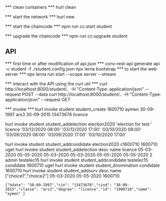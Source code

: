 *** clean containers *** 
hurl clean 


*** start the network *** 
hurl new 

*** start the chaincode *** 
npm  run cc:start student 


*** upgrade the chaincode ***
npm run cc:upgrade student <version>

## API 
*** first time  or after modification of api.json *** 
conv-rest-api generate api -c student -f ./student.config.json
npx lerna bootstrap
*** to start the web server *** 
npx lerna run start --scope server --stream

*** interact with the API using the curl util ***
curl http://localhost:8000/student/.. -H "Content-Type: application/json" --request POST  --data 
curl http://localhost:8000/student/.. -H "Content-Type: application/json" --request GET 


*** invoke ***
hurl invoke student student_create 1600710 aymen 30-09-1997 ars3 30-09-2015 13473678 licence

hurl invoke student student_addelection election2020 'election for test ' licence '03/12/2020 08:00' '03/12/2020 17:00' '03/10/2020 08:00' '03/09/2020 08:00' '03/09/2020 17:00' '03/10/2020 17:00'


hurl invoke student student_addcondidate election2020 c1600710 1600710 uget
hurl invoke student student_addelection desc name licence 05-03-2020 05-05-2020 05-03-2020 05-03-2020 05-05-2020 05-05-2020 2 admin testelec15
hurl invoke student student_addcondidate testelec15 condidate 1600710 uget
hurl invoke student student_dnomination condidate 1600710
hurl invoke student student_addsurv desc name ["choice1","choice2"] 05-03-2020 05-05-2020 1600710 



    {"bdate": "30-09-1997","cin": "13473678","cind": "30-09-2015","classe": "ars3","degree": "licence","id": "1900710","name": "aymen" }